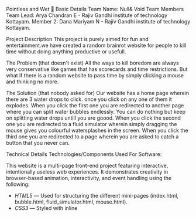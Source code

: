 Pointless and Wet 🎯
Basic Details
Team Name: Null& Void
Team Members
Team Lead: Arya Chandran E - Rajiv Gandhi institute of technology Kottayam.
Member 2: Dana Mariyam N - Rajiv Gandhi institute of technology Kottayam.

Project Description
This project is purely aimed for fun and entertainment.we have created a random brainrot website for people to kill time without doing anything productive or usefull.

The Problem (that doesn't exist)
All the ways to kill boredom are always very conservative like games that has scorecards and time restrictions. But what if there is a random website to pass time by simply clicking a mouse and thinking no more.

The Solution (that nobody asked for)
Our website has a home page wherein there are 3 water drops to click. once you click on any one of them it explodes.
When you click the first one you are redirected to another page where you can split water bubbles endlessly. You can do nothing but keep on splitting water drops untill you are goood.
When you click the second one you are redirected to a fluid simulator wherein simply dragging the mouse gives you colourful watersplashes in the screen. 
When you click the third one you are redirected to a page wherein you are asked to catch a button that you never can.

Technical Details
Technologies/Components Used
For Software:

This website is a multi-page front-end project featuring interactive, intentionally useless web experiences. It demonstrates creativity in browser-based animation, interactivity, and event handling using the following:

* *HTML5* — Used for structuring the different mini-pages (index.html, bubble.html, fluid_simulator.html, mouse.html).
* *CSS3* — Styled with inline <style> tags using gradients, shadows, transitions, and absolute positioning.
* *Vanilla JavaScript* — Handles all interactivity and animation logic. No external libraries or frameworks are used.

 *Page-wise Breakdown*

#### index.html — Home Page

* Displays a playful, stylized UI inspired by Studio Ghibli.
* Buttons link to different pages of the project.
* Basic flexbox for layout and hover animations.

#### bubble.html — Repelling Button Game

* A button repels away from the cursor using trigonometric vector math and DOM manipulation.
* Uses mousemove events to track user movement.
* Edge-detection triggers a "shake" animation when the button is cornered.

#### fluid_simulator.html — Fake Fluid Swirl

* Particle system rendered on a full-screen <canvas>.
* On mousemove or touchmove, colorful particles are spawned and move with a decaying velocity, simulating a fluid effect.
* Uses RGBA and globalAlpha to create fading trails.
* No physics engine — all behavior is simulated manually.

#### mouse.html — (Pending your code to describe this)

[Languages used]NIL
[Frameworks used]HTML5,CSS3, Vanilla Javascript

# Installation
```
git clone https://github.com/aryachndrn/Useless_project1.git
cd Useless_project1
```



Screenshots (Add at least 3)
![Screenshot1](https://raw.githubusercontent.com/aryachndrn/Useless_project1/refs/heads/main/Screenshot%202025-08-02%20063728.png) This is our homepage wherein you get a new brainrot everytime you click the droplet
![Screenshot2](https://raw.githubusercontent.com/aryachndrn/Useless_project1/refs/heads/main/Screenshot%202025-08-02%20063756.png)This is our bubble game wherein with every tap on the bubble you cut it into two halves.
![Screenshot3](https://raw.githubusercontent.com/aryachndrn/Useless_project1/refs/heads/main/Screenshot%202025-08-02%20063851.png) This is our fluid simulator that splashes colours over your screeneverytime you drag your mouse

